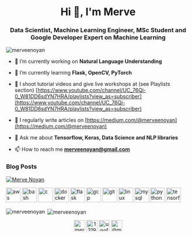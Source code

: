 <h1 align="center">Hi 👋, I'm Merve</h1>
<h3 align="center">Data Scientist, Machine Learning Engineer, MSc Student and Google Developer Expert on Machine Learning</h3>

<p align="left"> <img src="https://komarev.com/ghpvc/?username=merveenoyan" alt="merveenoyan" /> </p>

- 🔭 I’m currently working on **Natural Language Understanding**

- 🌱 I’m currently learning **Flask, OpenCV, PyTorch**

- 🎥 I shoot tutorial videos and give live workshops at (see Playlists section) [https://www.youtube.com/channel/UC_76Qi-0_W81DD6sdYN7HRA/playlists?view_as=subscriber](https://www.youtube.com/channel/UC_76Qi-0_W81DD6sdYN7HRA/playlists?view_as=subscriber)

- 📝 I regularly write articles on [https://medium.com/@merveenoyan](https://medium.com/@merveenoyan)

- 💬 Ask me about **Tensorflow, Keras, Data Science and NLP libraries**

- 📫 How to reach me **merveenoyan@gmail.com**

### Blog Posts
<!-- BLOG-POST-LIST:START -->
[![Merve Noyan](https://github-readme-medium.vercel.app/?username=merveenoyan)](https://medium.com/@merveenoyan)
<!-- BLOG-POST-LIST:END -->

<p align="left"><img src="https://devicons.github.io/devicon/devicon.git/icons/amazonwebservices/amazonwebservices-original-wordmark.svg" alt="aws" width="40" height="40"/> <img src="https://www.vectorlogo.zone/logos/gnu_bash/gnu_bash-icon.svg" alt="bash" width="40" height="40"/> <img src="https://devicons.github.io/devicon/devicon.git/icons/c/c-original.svg" alt="c" width="40" height="40"/> <img src="https://devicons.github.io/devicon/devicon.git/icons/docker/docker-original-wordmark.svg" alt="docker" width="40" height="40"/> <img src="https://www.vectorlogo.zone/logos/pocoo_flask/pocoo_flask-icon.svg" alt="flask" width="40" height="40"/> <img src="https://www.vectorlogo.zone/logos/google_cloud/google_cloud-icon.svg" alt="gcp" width="40" height="40"/> <img src="https://www.vectorlogo.zone/logos/git-scm/git-scm-icon.svg" alt="git" width="40" height="40"/> <img src="https://devicons.github.io/devicon/devicon.git/icons/linux/linux-original.svg" alt="linux" width="40" height="40"/> <img src="https://devicons.github.io/devicon/devicon.git/icons/mysql/mysql-original-wordmark.svg" alt="mysql" width="40" height="40"/> <img src="https://devicons.github.io/devicon/devicon.git/icons/python/python-original.svg" alt="python" width="40" height="40"/> <img src="https://www.vectorlogo.zone/logos/tensorflow/tensorflow-icon.svg" alt="tensorflow" width="40" height="40"/></p><p><img align="left" src="https://github-readme-stats.vercel.app/api/top-langs/?username=merveenoyan&layout=compact&hide=html" alt="merveenoyan" /></p>

<p>&nbsp;<img align="center" src="https://github-readme-stats.vercel.app/api?username=merveenoyan&show_icons=true" alt="merveenoyan" /></p>

<p align="center">
<a href="https://twitter.com/mervenoyann" target="blank"><img align="center" src="https://cdn.jsdelivr.net/npm/simple-icons@3.0.1/icons/twitter.svg" alt="mervenoyann" height="30" width="30" /></a>
<a href="https://stackoverflow.com/users/13198517" target="blank"><img align="center" src="https://cdn.jsdelivr.net/npm/simple-icons@3.0.1/icons/stackoverflow.svg" alt="13198517" height="30" width="30" /></a>
<a href="https://kaggle.com/unofficialmerve" target="blank"><img align="center" src="https://cdn.jsdelivr.net/npm/simple-icons@3.0.1/icons/kaggle.svg" alt="unofficialmerve" height="30" width="30" /></a>
<a href="https://medium.com/@merveenoyan" target="blank"><img align="center" src="https://cdn.jsdelivr.net/npm/simple-icons@3.0.1/icons/medium.svg" alt="@merveenoyan" height="30" width="30" /></a>
</p>
